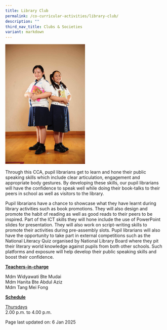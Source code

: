 ```yaml
---
title: Library Club
permalink: /co-curricular-activities/library-club/
description: ""
third_nav_title: Clubs & Societies
variant: markdown
---
```

<img style="width: 50%;" src="/images/library.jpeg">
<p>Through this CCA, pupil librarians get to learn and hone their public speaking skills which include clear articulation, engagement and appropriate body gestures. By developing these skills, our pupil librarians will have the confidence to speak well while doing their book-talks to their peers in school as well as visitors to the library.</p>
<p>Pupil librarians have a chance to showcase what they have learnt during library activities such as book promotions. They will also design and promote the habit of reading as well as good reads to their peers to be inspired. Part of the ICT skills they will hone include the use of PowerPoint slides for presentation. They will also work on script-writing skills to promote their activities during pre-assembly slots. Pupil librarians will also have the opportunity to take part in external competitions such as the National Literacy Quiz organised by National Library Board where they pit their literary world knowledge against pupils from both other schools. Such platforms and exposure will help develop their public speaking skills and boost their confidence.</p>
<p><u><strong>Teachers-in-charge</strong></u></p>
<p>Mdm Widyawati Bte Mudai<br>Mdm Hanita Bte Abdul Aziz<br>Mdm Tang Mei Fong</p>
<p><u><strong>Schedule</strong></u></p>
<p><u>Thursdays</u><br>2.00 p.m. to 4.00 p.m.</p>
<p>Page last updated on: 6 Jan 2025</p>